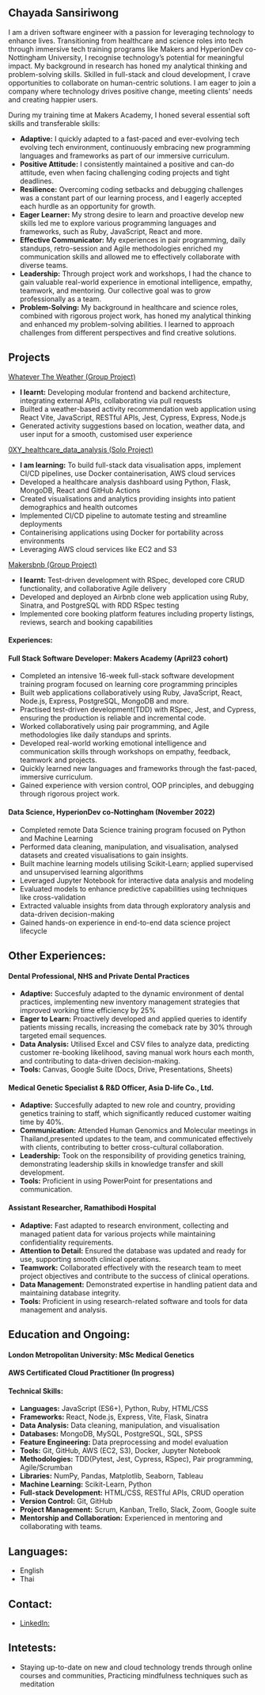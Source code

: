## Chayada Sansiriwong

I am a driven software engineer with a passion for leveraging technology to enhance lives. Transitioning from healthcare and science roles into tech through immersive tech training programs like Makers and HyperionDev co-Nottingham University, I recognise technology’s potential for meaningful impact. My background in research has honed my analytical thinking and problem-solving skills. Skilled in full-stack and cloud development, I crave opportunities to collaborate on human-centric solutions. I am eager to join a company where technology drives positive change, meeting clients' needs and creating happier users.

During my training time at Makers Academy, I honed several essential soft skills and transferable skills:
- **Adaptive:** I quickly adapted to a fast-paced and ever-evolving tech evolving tech environment, continuously embracing new programming languages and frameworks as part of our immersive curriculum.
- **Positive Attitude:** I consistently maintained a positive and can-do attitude, even when facing challenging coding projects and tight deadlines.
- **Resilience:** Overcoming coding setbacks and debugging challenges was a constant part of our learning process, and I eagerly accepted each hurdle as an opportunity for growth.
- **Eager Learner:** My strong desire to learn and proactive develop new skills led me to explore various programming languages and frameworks, such as Ruby, JavaScript, React and more.
- **Effective Communicator:** My experiences in pair programming, daily standups, retro-session and Agile methodologies enriched my communication skills and allowed me to effectively collaborate with diverse teams.
- **Leadership:** Through project work and workshops, I had the chance to gain valuable real-world experience in emotional intelligence, empathy, teamwork, and mentoring. Our collective goal was to grow professionally as a team.
- **Problem-Solving:** My background in healthcare and science roles, combined with rigorous project work, has honed my analytical thinking and enhanced my problem-solving abilities. I learned to approach challenges from different perspectives and find creative solutions.

## Projects

[Whatever The Weather (Group Project)](https://github.com/lplclaremont/ep3-raining-mern)

- **I learnt:** Developing modular frontend and backend architecture, integrating external APIs, collaborating via pull requests
- Builted a weather-based activity recommendation web application using React Vite, JavaScript, RESTful APIs, Jest, Cypress, Express, Node.js
- Generated activity suggestions based on location, weather data, and user input for a smooth, customised user experience

[0XY_healthcare_data_analysis (Solo Project)](https://github.com/csanann/0XY_healthcare_data_analysis)

- **I am learning:** To build full-stack data visualisation apps, implement CI/CD pipelines, use Docker containerisation, AWS cloud services
- Developed a healthcare analysis dashboard using Python, Flask, MongoDB, React and GitHub Actions
- Created visualisations and analytics providing insights into patient demographics and health outcomes
- Implemented CI/CD pipeline to automate testing and streamline deployments 
- Containerising applications using Docker for portability across environments
- Leveraging AWS cloud services like EC2 and S3

[Makersbnb (Group Project)](https://github.com/csanann/makersbnb-ruby-seed)

- **I learnt:** Test-driven development with RSpec, developed core CRUD functionality, and collaborative Agile delivery
- Developed and deployed an Airbnb clone web application using Ruby, Sinatra, and PostgreSQL with RDD RSpec testing
- Implemented core booking platform features including property listings, reviews, search and booking capabilities

#### Experiences:

#### Full Stack Software Developer: Makers Academy (April23 cohort)
- Completed an intensive 16-week full-stack software development training program focused on learning core programming principles
- Built web applications collaboratively using Ruby, JavaScript, React, Node.js, Express, PostgreSQL, MongoDB and more.
- Practised test-driven development(TDD) with RSpec, Jest, and Cypress, ensuring the production is reliable and incremental code.
- Worked collaboratively using pair programming, and Agile methodologies like daily standups and sprints.
- Developed real-world working emotional intelligence and communication skills through workshops on empathy, feedback, teamwork and projects.
- Quickly learned  new languages and frameworks through the fast-paced, immersive curriculum.
- Gained experience with version control, OOP principles, and debugging through rigorous project work.

#### Data Science, HyperionDev co-Nottingham (November 2022)
- Completed remote Data Science training program focused on Python and Machine Learning
- Performed data cleaning, manipulation, and visualisation, analysed datasets and created visualisations to gain insights.
- Built machine learning models utilising Scikit-Learn; applied supervised and unsupervised learning algorithms
- Leveraged Jupyter Notebook for interactive data analysis and modeling
- Evaluated models to enhance predictive capabilities using techniques like cross-validation
- Extracted valuable insights from data through exploratory analysis and data-driven decision-making
- Gained hands-on experience in end-to-end data science project lifecycle

## Other Experiences:

#### Dental Professional, NHS and Private Dental Practices
- **Adaptive:** Succesfuly adapted to the dynamic environment of dental practices, implementing new inventory management strategies that improved working time efficiency by 25%
- **Eager to Learn:** Proactively developed and applied queries to identify patients missing recalls, increasing the comeback rate by 30% through targeted email sequences.
- **Data Analysis:** Utilised Excel and CSV files to analyze data, predicting customer re-booking likelihood, saving manual work hours each month, and contributing to data-driven decision-making.
- **Tools:** Canvas, Google Suite (Docs, Drive, Presentations, Sheets)

#### Medical Genetic Specialist & R&D Officer, Asia D-life Co., Ltd.
- **Adaptive:** Succesfully adapted to new role and country, providing genetics training to staff, which significantly reduced customer waiting time by 40%.
- **Communication:** Attended Human Genomics and Molecular meetings in Thailand,presented updates to the team, and communicated effectively with clients, contributing to better cross-cultural collaboration.
- **Leadership:** Took on the responsibility of providing genetics training, demonstrating leadership skills in knowledge transfer and skill development.
- **Tools:** Proficient in using PowerPoint for presentations and communication.

#### Assistant Researcher, Ramathibodi Hospital
- **Adaptive:** Fast adapted to research environment, collecting and managed patient data for various projects while maintaining confidentiality requirements.
- **Attention to Detail:** Ensured the database was updated and ready for use, supporting smooth clinical operations.
- **Teamwork:** Collaborated effectively with the research team to meet project objectives and contribute to the success of clinical operations.
- **Data Management:** Demonstrated expertise in handling patient data and maintaining database integrity.
- **Tools:** Proficient in using research-related software and tools for data management and analysis.

## Education and Ongoing:

#### London Metropolitan University: MSc Medical Genetics
#### AWS Certificated Cloud Practitioner (In progress)

#### Technical Skills:
- **Languages:** JavaScript (ES6+), Python, Ruby, HTML/CSS
- **Frameworks:** React, Node.js, Express, Vite, Flask, Sinatra
- **Data Analysis:** Data cleaning, manipulation, and visualisation
- **Databases:** MongoDB, MySQL, PostgreSQL, SQL, SPSS
- **Feature Engineering:** Data preprocessing and model evaluation
- **Tools:** Git, GitHub, AWS (EC2, S3), Docker, Jupyter Notebook
- **Methodologies:** TDD(Pytest, Jest, Cypress, RSpec), Pair programming, Agile/Scrumban
- **Libraries:** NumPy, Pandas, Matplotlib, Seaborn, Tableau
- **Machine Learning:** Scikit-Learn, Python  
- **Full-stack Development:** HTML/CSS, RESTful APIs, CRUD operation
- **Version Control:** Git, GitHub
- **Project Management:** Scrum, Kanban, Trello, Slack, Zoom, Google suite
- **Mentorship and Collaboration:** Experienced in mentoring and collaborating with teams.

## Languages:  
- English
- Thai

## Contact:
- [LinkedIn:](https://www.linkedin.com/in/chayada-s-1a026220) 

## Intetests:
- Staying up-to-date on new and cloud technology trends through online courses and communities, Practicing mindfulness techniques such as meditation